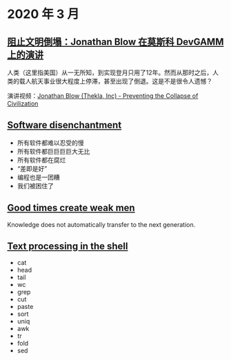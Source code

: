# 2020 年 3 月

## [阻止文明倒塌：Jonathan Blow 在莫斯科 DevGAMM 上的演讲](https://www.gcores.com/articles/110509)

人类（这里指美国）从一无所知，到实现登月只用了12年。然而从那时之后，人类的载人航天事业很大程度上停滞，甚至出现了倒退。这是不是很令人遗憾？

演讲视频：[Jonathan Blow (Thekla, Inc) - Preventing the Collapse of Civilization](https://www.youtube.com/watch?v=ZSRHeXYDLko)

## [Software disenchantment](https://tonsky.me/blog/disenchantment/)

- 所有软件都难以忍受的慢
- 所有软件都巨巨巨巨大无比
- 所有软件都在腐烂
- “差即是好”
- 编程也是一团糟
- 我们被困住了

## [Good times create weak men](https://tonsky.me/blog/good-times-weak-men/)

Knowledge does not automatically transfer to the next generation.

## [Text processing in the shell](https://blog.balthazar-rouberol.com/text-processing-in-the-shell)

- cat
- head
- tail
- wc
- grep
- cut
- paste
- sort
- uniq
- awk
- tr
- fold
- sed
